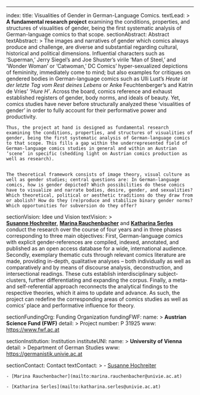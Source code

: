 ---
index:
  title: Visualities of Gender in German-Language Comics.
  textLead: >
    **A fundamental research project** examining the conditions, properties, and structures of visualities of gender, being the first systematic analysis of German-language comics to that scope.
  sectionAbstract: Abstract
  textAbstract: >
    The images and narratives of gender which comics always produce and challenge,
    are diverse and substantial regarding cultural, historical and political dimensions.
    Influential characters such as ‘Superman,’ Jerry Siegel’s and Joe Shuster’s virile ‘Man of Steel,’
    and ‘Wonder Woman’ or ‘Catwoman,’ DC Comics’ hyper-sexualized depictions of femininity,
    immediately come to mind; but also examples for critiques on gendered bodies in German-language comics
    such as Ulli Lust’s *Heute ist der letzte Tag vom Rest deines Lebens* or Anke Feuchtenberger’s
    and Katrin de Vries’ *‘Hure H’*. Across the board, comics reference and exhaust established
    registers of gender, body norms, and ideals of beauty. Yet, comics studies have never
    before structurally analyzed these ‘visualities of gender’ in order to fully account for
    their performative power and productivity.


    Thus, the project at hand is designed as fundamental research examining the conditions, properties, and structures of visualities of gender, being the first systematic analysis of German-language comics to that scope. This fills a gap within the underrepresented field of German-language comics studies in general and within an Austrian ‘scene’ in specific (shedding light on Austrian comics production as well as research).


    The theoretical framework consists of image theory, visual culture as well as gender studies; central questions are: In German-language comics, how is gender depicted? Which possibilities do these comics have to visualize and narrate bodies, desire, gender, and sexualities? Which theoretical, political or aesthetic traditions do they draw from or abolish? How do they (re)produce and stabilize binary gender norms? Which opportunities for subversion do they offer?


  sectionVision: Idee und Vision
  textVision: >  
    **[Susanne Hochreiter](mailto:susanne.hochreiter@univie.ac.at)**,
    **[Marina Rauchenbacher](mailto:marina.rauchenbacher@univie.ac.at)** and
    **[Katharina Serles](mailto:katharina.serles@univie.ac.at)** conduct the research over the course of four years and in three phases corresponding to three main objectives: First, German-language comics with explicit gender-references are compiled, indexed, annotated, and published as an open access database for a wide, international audience. Secondly, exemplary thematic cuts through relevant comics literature are made, providing in-depth, qualitative analyses – both individually as well as comparatively and by means of discourse analysis, deconstruction, and intersectional readings. These cuts establish interdisciplinary subject-clusters, further differentiating and expanding the corpus. Finally, a meta- and self-referential approach reconnects the analytical findings to the respective theories, which it aims to update and advance. As such, the project can redefine the corresponding areas of comics studies as well as comics’ place and performative influence for theory.

  sectionFundingOrg: Funding Organization
  fundingFWF:
    name: >
      **Austrian Science Fund (FWF)**
    detail: >
      Project number: P 31925
    www: https://www.fwf.ac.at

  sectionInstitution: Institution
  instituteUNI:
    name: >
      **University of Vienna**
    detail: >
      Department of German Studies
    www: https://germanistik.univie.ac.at

  sectionContact: Contact
  textContact: >
    - [Susanne Hochreiter](mailto:susanne.hochreiter@univie.ac.at)  

    - [Marina Rauchenbacher](mailto:marina.rauchenbacher@univie.ac.at)  

    - [Katharina Serles](mailto:katharina.serles@univie.ac.at)
